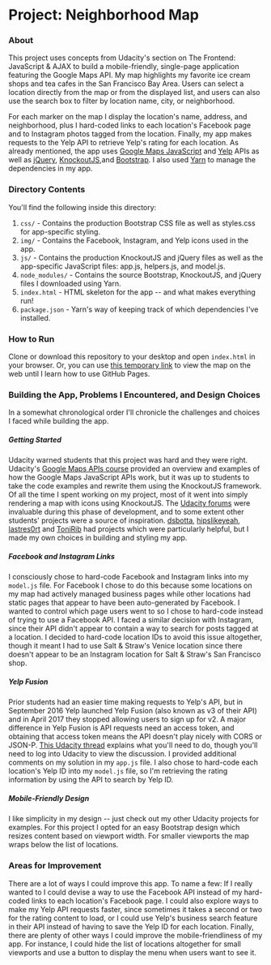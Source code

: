 # Project: Neighborhood Map

### About
This project uses concepts from Udacity's section on The Frontend: JavaScript & AJAX to build a mobile-friendly, single-page application featuring the Google Maps API. My map highlights my favorite ice cream shops and tea cafes in the San Francisco Bay Area. Users can select a location directly from the map or from the displayed list, and users can also use the search box to filter by location name, city, or neighborhood.

For each marker on the map I display the location's name, address, and neighborhood, plus I hard-coded links to each location's Facebook page and to Instagram photos tagged from the location. Finally, my app makes requests to the Yelp API to retrieve Yelp's rating for each location. As already mentioned, the app uses [Google Maps JavaScript](https://developers.google.com/maps/documentation/javascript/) and [Yelp](https://www.yelp.com/developers) APIs as well as [jQuery](https://jquery.com/), [KnockoutJS](http://knockoutjs.com/),and [Bootstrap](http://getbootstrap.com/). I also used [Yarn](https://yarnpkg.com/) to manage the dependencies in my app.

### Directory Contents
You'll find the following inside this directory:
1. `css/` - Contains the production Bootstrap CSS file as well as styles.css for app-specific styling.
2. `img/` - Contains the Facebook, Instagram, and Yelp icons used in the app.
3. `js/` - Contains the production KnockoutJS and jQuery files as well as the app-specific JavaScript files: app.js, helpers.js, and model.js.
4. `node_modules/` - Contains the source Bootstrap, KnockoutJS, and jQuery files I downloaded using Yarn.
5. `index.html` - HTML skeleton for the app -- and what makes everything run!
6. `package.json` - Yarn's way of keeping track of which dependencies I've installed.

### How to Run
Clone or download this repository to your desktop and open `index.html` in your browser. Or, you can use [this temporary link](https://cdn.rawgit.com/jasonally/neighborhood-map/f5d27122/dist/index.html) to view the map on the web until I learn how to use GitHub Pages.

### Building the App, Problems I Encountered, and Design Choices
In a somewhat chronological order I'll chronicle the challenges and choices I faced while building the app.

##### Getting Started
Udacity warned students that this project was hard and they were right. Udacity's [Google Maps APIs course](https://www.udacity.com/course/google-maps-apis--ud864) provided an overview and examples of how the Google Maps JavaScript APIs work, but it was up to students to take the code examples and rewrite them using the KnockoutJS framework. Of all the time I spent working on my project, most of it went into simply rendering a map with icons using KnockoutJS. The [Udacity forums](https://discussions.udacity.com/) were invaluable during this phase of development, and to some extent other students' projects were a source of inspiration. [dsbotta](https://github.com/dsbotta/Neighborhood-Map), [hipslikeyeah](https://github.com/hipslikeyeah/udacity-p5-neighborhood-map), [lastres0rt](https://github.com/lastres0rt/udacity-neighborhood-map-project) and [ToniRib](https://github.com/ToniRib/neighborhood-map) had projects which were particularly helpful, but I made my own choices in building and styling my app.

##### Facebook and Instagram Links
I consciously chose to hard-code Facebook and Instagram links into my `model.js` file. For Facebook I chose to do this because some locations on my map had actively managed business pages while other locations had static pages that appear to have been auto-generated by Facebook. I wanted to control which page users went to so I chose to hard-code instead of trying to use a Facebook API. I faced a similar decision with Instagram, since their API didn't appear to contain a way to search for posts tagged at a location. I decided to hard-code location IDs to avoid this issue altogether, though it meant I had to use Salt & Straw's Venice location since there doesn't appear to be an Instagram location for Salt & Straw's San Francisco shop.

##### Yelp Fusion
Prior students had an easier time making requests to Yelp's API, but in September 2016 Yelp launched Yelp Fusion (also known as v3 of their API) and in April 2017 they stopped allowing users to sign up for v2. A major difference in Yelp Fusion is API requests need an access token, and obtaining that access token means the API doesn't play nicely with CORS or JSON-P. [This Udacity thread](https://discussions.udacity.com/t/yelp-v3-implementation/235928/18) explains what you'll need to do, though you'll need to log into Udacity to view the discussion. I provided additional comments on my solution in my `app.js` file. I also chose to hard-code each location's Yelp ID into my `model.js` file, so I'm retrieving the rating information by using the API to search by Yelp ID.

##### Mobile-Friendly Design
I like simplicity in my design -- just check out my other Udacity projects for examples. For this project I opted for an easy Bootstrap design which resizes content based on viewport width. For smaller viewports the map wraps below the list of locations.

### Areas for Improvement
There are a lot of ways I could improve this app. To name a few: If I really wanted to I could devise a way to use the Facebook API instead of my hard-coded links to each location's Facebook page. I could also explore ways to make my Yelp API requests faster, since sometimes it takes a second or two for the rating content to load, or I could use Yelp's business search feature in their API instead of having to save the Yelp ID for each location. Finally, there are plenty of other ways I could improve the mobile-friendliness of my app. For instance, I could hide the list of locations altogether for small viewports and use a button to display the menu when users want to see it.